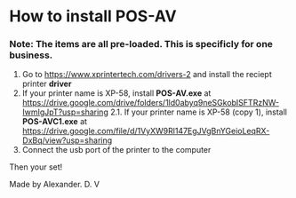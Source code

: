 # How to install POS-AV
### Note: The items are all pre-loaded. This is specificly for one business.

1. Go to https://www.xprintertech.com/drivers-2 and install the reciept printer **driver**
2. If your printer name is XP-58, install **POS-AV.exe** at https://drive.google.com/drive/folders/1ld0abyq9neSGkobISFTRzNW-IwmIgJpT?usp=sharing
2.1. If your printer name is XP-58 (copy 1), install **POS-AVC1.exe** at https://drive.google.com/file/d/1VyXW9Rl147EgJVgBnYGeioLeqRX-DxBq/view?usp=sharing
3. Connect the usb port of the printer to the computer

Then your set!

Made by Alexander. D. V
